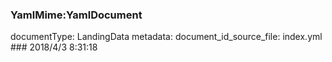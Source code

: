 ### YamlMime:YamlDocument
documentType: LandingData
metadata:
    document_id_source_file: index.yml
    ### 2018/4/3 8:31:18
